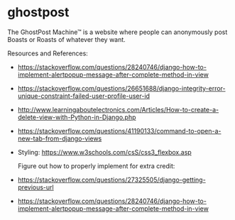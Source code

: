 # ghostpost
 The GhostPost Machine™ is a website where people can anonymously post Boasts or Roasts of whatever they want. 

Resources and References: 
- https://stackoverflow.com/questions/28240746/django-how-to-implement-alertpopup-message-after-complete-method-in-view
- https://stackoverflow.com/questions/26651688/django-integrity-error-unique-constraint-failed-user-profile-user-id
- http://www.learningaboutelectronics.com/Articles/How-to-create-a-delete-view-with-Python-in-Django.php
- https://stackoverflow.com/questions/41190133/command-to-open-a-new-tab-from-django-views
- Styling: https://www.w3schools.com/csS/css3_flexbox.asp 



    Figure out how to properly implement for extra credit:
- https://stackoverflow.com/questions/27325505/django-getting-previous-url 
- https://stackoverflow.com/questions/28240746/django-how-to-implement-alertpopup-message-after-complete-method-in-view
